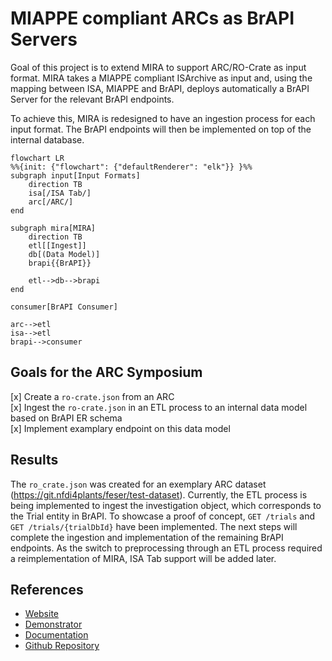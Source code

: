 # MIAPPE compliant ARCs as BrAPI Servers

Goal of this project is to extend MIRA to support ARC/RO-Crate as input format. MIRA takes a MIAPPE compliant ISArchive as input and, using the mapping between ISA, MIAPPE and BrAPI, deploys automatically a BrAPI Server for the relevant BrAPI endpoints.

To achieve this, MIRA is redesigned to have an ingestion process for each input format. The BrAPI endpoints will then be implemented on top of the internal database.

```mermaid
flowchart LR
%%{init: {"flowchart": {"defaultRenderer": "elk"}} }%%
subgraph input[Input Formats]
    direction TB
    isa[/ISA Tab/]
    arc[/ARC/]
end

subgraph mira[MIRA]
    direction TB
    etl[[Ingest]]
    db[(Data Model)]
    brapi{{BrAPI}}

    etl-->db-->brapi
end

consumer[BrAPI Consumer]

arc-->etl
isa-->etl
brapi-->consumer
```

## Goals for the ARC Symposium

[x] Create a `ro-crate.json` from an ARC \
[x] Ingest the `ro-crate.json` in an ETL process to an internal data model based on BrAPI ER schema \
[x] Implement examplary endpoint on this data model

## Results

The `ro_crate.json` was created for an exemplary ARC dataset (https://git.nfdi4plants/feser/test-dataset). Currently, the ETL process is being implemented to ingest the investigation object, which corresponds to the Trial entity in BrAPI. To showcase a proof of concept, `GET /trials` and `GET /trials/{trialDbId}` have been implemented. The next steps will complete the ingestion and implementation of the remaining BrAPI endpoints. As the switch to preprocessing through an ETL process required a reimplementation of MIRA, ISA Tab support will be added later.

## References 

- [Website](https://mira.ipk-gatersleben.de)
- [Demonstrator](https://mira.ipk-gatersleben.de/bridge)
- [Documentation](https://mira-server.rtfd.io/)
- [Github Repository](https://github.com/IPK-BIT/mira)